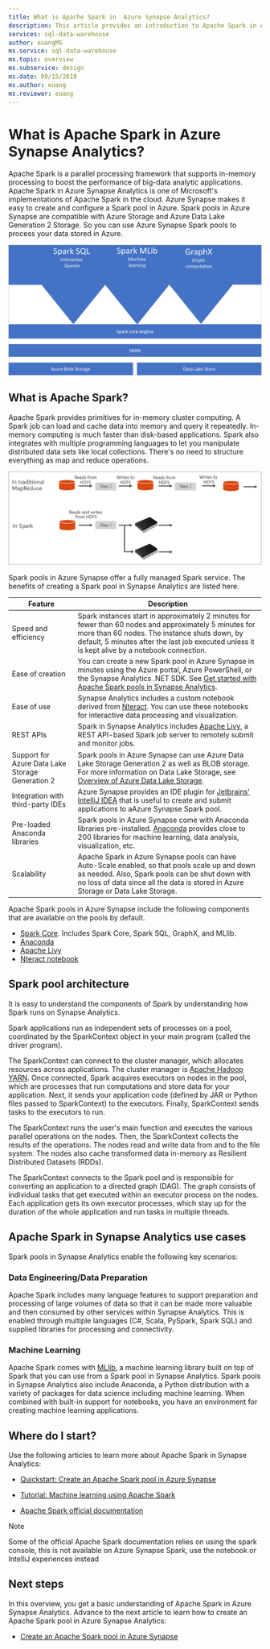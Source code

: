```yaml
---
title: What is Apache Spark in  Azure Synapse Analytics?
description: This article provides an introduction to Apache Spark in Azure Synapse Analytics and the different scenarios in which you can use Spark.
services: sql-data-warehouse 
author: euangMS 
ms.service: sql-data-warehouse 
ms.topic: overview
ms.subservice: design
ms.date: 09/15/2019 
ms.author: euang 
ms.reviewer: euang
---
```


# What is Apache Spark in Azure Synapse Analytics?

Apache Spark is a parallel processing framework that supports in-memory processing to boost the performance of big-data analytic applications. Apache Spark in Azure Synapse Analytics is one of Microsoft's implementations of Apache Spark in the cloud. Azure Synapse makes it easy to create and configure a Spark pool in Azure. Spark pools in Azure Synapse are compatible with Azure Storage and Azure Data Lake Generation 2 Storage. So you can use Azure Synapse Spark pools to process your data stored in Azure.

![Spark: a unified framework](./media/apache-spark-overview/spark-overview.png)

## What is Apache Spark?

Apache Spark provides primitives for in-memory cluster computing. A Spark job can load and cache data into memory and query it repeatedly. In-memory computing is much faster than disk-based applications. Spark also integrates with multiple programming languages to let you manipulate distributed data sets like local collections. There's no need to structure everything as map and reduce operations.

![Traditional MapReduce vs. Spark](./media/apache-spark-overview/map-reduce-vs-spark.png)

Spark pools in Azure Synapse offer a fully managed Spark service. The benefits of creating a Spark pool in Synapse Analytics are listed here.

| Feature | Description |
| --- | --- |
| Speed and efficiency |Spark instances start in approximately 2 minutes for fewer than 60 nodes and approximately 5 minutes for more than 60 nodes. The instance shuts down, by default, 5 minutes after the last job executed unless it is kept alive by a notebook connection. |
| Ease of creation |You can create a new Spark pool in Azure Synapse in minutes using the Azure portal, Azure PowerShell, or the Synapse Analytics .NET SDK. See [Get started with Apache Spark pools in Synapse Analytics](apache-spark-notebook-create-spark-use-sql.md). |
| Ease of use |Synapse Analytics includes a custom notebook derived from [Nteract](https://nteract.io/). You can use these notebooks for interactive data processing and visualization.|
| REST APIs |Spark in Synapse Analytics includes [Apache Livy](https://github.com/cloudera/hue/tree/master/apps/spark/java#welcome-to-livy-the-rest-spark-server), a REST API-based Spark job server to remotely submit and monitor jobs. |
| Support for Azure Data Lake Storage Generation 2| Spark pools in Azure Synapse can use Azure Data Lake Storage Generation 2 as well as BLOB storage. For more information on Data Lake Storage, see [Overview of Azure Data Lake Storage](../../data-lake-store/data-lake-store-overview.md). |
| Integration with third-party IDEs | Azure Synapse provides an IDE plugin for [Jetbrains' IntelliJ IDEA](https://www.jetbrains.com/idea/) that is useful to create and submit applications to aAzure Synapse Spark pool. |
| Pre-loaded Anaconda libraries |Spark pools in Azure Synapse come with Anaconda libraries pre-installed. [Anaconda](https://docs.continuum.io/anaconda/) provides close to 200 libraries for machine learning, data analysis, visualization, etc. |
| Scalability | Apache Spark in Azure Synapse pools can have Auto-Scale enabled, so that pools scale up and down as needed. Also, Spark pools can be shut down with no loss of data since all the data is stored in Azure Storage or Data Lake Storage. |

Apache Spark pools in Azure Synapse include the following components that are available on the pools by default.

* [Spark Core](https://spark.apache.org/docs/latest/). Includes Spark Core, Spark SQL, GraphX, and MLlib.
* [Anaconda](https://docs.continuum.io/anaconda/)
* [Apache Livy](https://github.com/cloudera/hue/tree/master/apps/spark/java#welcome-to-livy-the-rest-spark-server)
* [Nteract notebook](https://nteract.io/)

## Spark pool architecture

It is easy to understand the components of Spark by understanding how Spark runs on Synapse Analytics.

Spark applications run as independent sets of processes on a pool, coordinated by the SparkContext object in your main program (called the driver program).

The SparkContext can connect to the cluster manager, which allocates resources across applications. The cluster manager is [Apache Hadoop YARN](https://hadoop.apache.org/docs/current/hadoop-yarn/hadoop-yarn-site/YARN.html). Once connected, Spark acquires executors on nodes in the pool, which are processes that run computations and store data for your application. Next, it sends your application code (defined by JAR or Python files passed to SparkContext) to the executors. Finally, SparkContext sends tasks to the executors to run.

The SparkContext runs the user's main function and executes the various parallel operations on the nodes. Then, the SparkContext collects the results of the operations. The nodes read and write data from and to the file system. The nodes also cache transformed data in-memory as Resilient Distributed Datasets (RDDs).

The SparkContext connects to the Spark pool and is responsible for converting an application to a directed graph (DAG). The graph consists of individual tasks that get executed within an executor process on the nodes. Each application gets its own executor processes, which stay up for the duration of the whole application and run tasks in multiple threads.

## Apache Spark in Synapse Analytics use cases

Spark pools in Synapse Analytics enable the following key scenarios:

### Data Engineering/Data Preparation

Apache Spark includes many language features to support preparation and processing of large volumes of data so that it can be made more valuable and then consumed by other services within Synapse Analytics. This is enabled through multiple languages (C#, Scala, PySpark, Spark SQL) and supplied libraries for processing and connectivity.

### Machine Learning

Apache Spark comes with [MLlib](https://spark.apache.org/mllib/), a machine learning library built on top of Spark that you can use from a Spark pool in Synapse Analytics. Spark pools in Synapse Analytics also include Anaconda, a Python distribution with a variety of packages for data science including machine learning. When combined with built-in support for notebooks, you have an environment for creating machine learning applications.

## Where do I start?

Use the following articles to learn more about Apache Spark in Synapse Analytics:

* [Quickstart: Create an Apache Spark pool in Azure Synapse](./apache-spark-notebook-create-spark-use-sql.md)
* [Tutorial: Machine learning using Apache Spark](./apache-spark-machine-learning-mllib-notebook.md)

* [Apache Spark official documentation](https://spark.apache.org/docs/latest/)

>[!NOTE]
> Some of the official Apache Spark documentation relies on using the spark console, this is not available on Azure Synapse Spark, use the notebook or IntelliJ experiences instead

## Next steps

In this overview, you get a basic understanding of Apache Spark in Azure Synapse Analytics. Advance to the next article to learn how to create an Apache Spark pool in Azure Synapse Analytics:

* [Create an Apache Spark pool in Azure Synapse](./apache-spark-notebook-create-spark-use-sql.md)